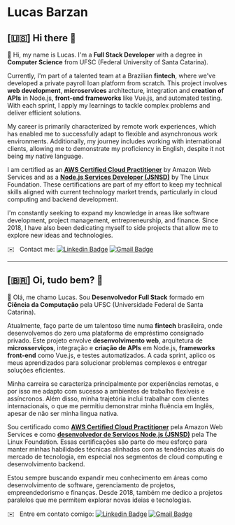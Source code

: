 <!-- <img width="auto" src="https://github.com/tgmarinho/tgmarinho/blob/master/banner.png"> -->
# Lucas Barzan

## [🇺🇸] Hi there 👋

👋 Hi, my name is Lucas. I'm a **Full Stack Developer** with a degree in **Computer Science** from UFSC (Federal University of Santa Catarina).

Currently, I'm part of a talented team at a Brazilian **fintech**, where we've developed a private payroll loan platform from scratch. This project involves **web development**, **microservices** architecture, integration and **creation of APIs** in Node.js, **front-end frameworks** like Vue.js, and automated testing. With each sprint, I apply my learnings to tackle complex problems and deliver efficient solutions.

My career is primarily characterized by remote work experiences, which has enabled me to successfully adapt to flexible and asynchronous work environments. Additionally, my journey includes working with international clients, allowing me to demonstrate my proficiency in English, despite it not being my native language.

I am certified as an [**AWS Certified Cloud Practitioner**](https://www.credly.com/badges/2eb446dc-4250-4f0a-8a16-a4268ef249bf/public_url) by Amazon Web Services and as a [**Node.js Services Developer (JSNSD)**](https://www.credly.com/badges/70b78e90-bafa-4c62-a8ac-a3733e036808/public_url) by The Linux Foundation. These certifications are part of my effort to keep my technical skills aligned with current technology market trends, particularly in cloud computing and backend development.

I'm constantly seeking to expand my knowledge in areas like software development, project management, entrepreneurship, and finance. Since 2018, I have also been dedicating myself to side projects that allow me to explore new ideas and technologies.

✉️ &nbsp; Contact me: [![Linkedin Badge](https://img.shields.io/badge/-LucasBarzan-blue?style=flat-square&logo=Linkedin&logoColor=white&link=https://www.linkedin.com/in/lucasbarzan/)](https://www.linkedin.com/in/lucasbarzan/) 
 [![Gmail Badge](https://img.shields.io/badge/-lucasbarzand@gmail.com-c14438?style=flat-square&logo=Gmail&logoColor=white&link=mailto:lucasbarzand@gmail.com)](mailto:lucasbarzand@gmail.com)
 
---

## [🇧🇷] Oi, tudo bem? 👋

👋 Olá, me chamo Lucas. Sou **Desenvolvedor Full Stack** formado em **Ciência da Computação** pela UFSC (Universidade Federal de Santa Catarina).

Atualmente, faço parte de um talentoso time numa **fintech** brasileira, onde desenvolvemos do zero uma plataforma de empréstimo consignado privado. Este projeto envolve **desenvolvimento web**, arquitetura de **microsserviços**, integração e **criação de APIs** em Node.js, **frameworks front-end** como Vue.js, e testes automatizados. A cada sprint, aplico os meus aprendizados para solucionar problemas complexos e entregar soluções eficientes.

Minha carreira se caracteriza principalmente por experiências remotas, e por isso me adapto com sucesso a ambientes de trabalho flexíveis e assíncronos. Além disso, minha trajetória inclui trabalhar com clientes internacionais, o que me permitiu demonstrar minha fluência em Inglês, apesar de não ser minha língua nativa.

Sou certificado como [**AWS Certified Cloud Practitioner**](https://www.credly.com/badges/2eb446dc-4250-4f0a-8a16-a4268ef249bf/public_url) pela Amazon Web Services e como [**desenvolvedor de Serviços Node.js (JSNSD)**](https://www.credly.com/badges/70b78e90-bafa-4c62-a8ac-a3733e036808/public_url) pela The Linux Foundation. Essas certificações são parte do meu esforço para manter minhas habilidades técnicas alinhadas com as tendências atuais do mercado de tecnologia, em especial nos segmentos de cloud computing e desenvolvimento backend.

Estou sempre buscando expandir meu conhecimento em áreas como desenvolvimento de software, gerenciamento de projetos, empreendedorismo e finanças. Desde 2018, também me dedico a projetos paralelos que me permitem explorar novas ideias e tecnologias.

✉️ &nbsp; Entre em contato comigo: [![Linkedin Badge](https://img.shields.io/badge/-LucasBarzan-blue?style=flat-square&logo=Linkedin&logoColor=white&link=https://www.linkedin.com/in/lucasbarzan/)](https://www.linkedin.com/in/lucasbarzan/) 
 [![Gmail Badge](https://img.shields.io/badge/-lucasbarzand@gmail.com-c14438?style=flat-square&logo=Gmail&logoColor=white&link=mailto:lucasbarzand@gmail.com)](mailto:lucasbarzand@gmail.com)
